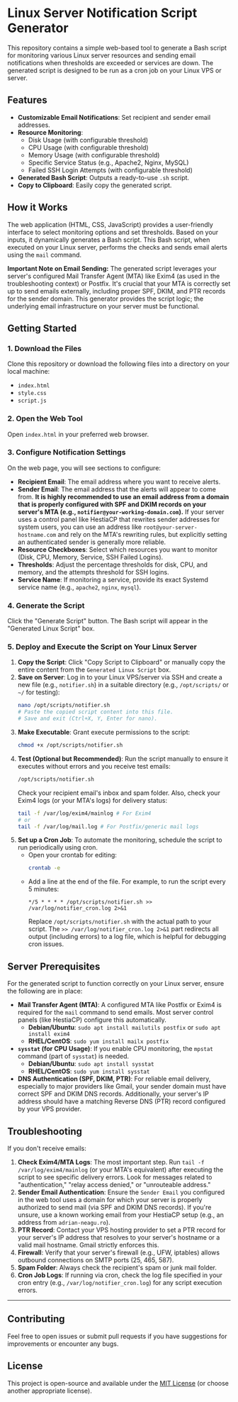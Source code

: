 # Linux Server Notification Script Generator

This repository contains a simple web-based tool to generate a Bash script for monitoring various Linux server resources and sending email notifications when thresholds are exceeded or services are down. The generated script is designed to be run as a cron job on your Linux VPS or server.

## Features

* **Customizable Email Notifications**: Set recipient and sender email addresses.
* **Resource Monitoring**:
    * Disk Usage (with configurable threshold)
    * CPU Usage (with configurable threshold)
    * Memory Usage (with configurable threshold)
    * Specific Service Status (e.g., Apache2, Nginx, MySQL)
    * Failed SSH Login Attempts (with configurable threshold)
* **Generated Bash Script**: Outputs a ready-to-use `.sh` script.
* **Copy to Clipboard**: Easily copy the generated script.

## How it Works

The web application (HTML, CSS, JavaScript) provides a user-friendly interface to select monitoring options and set thresholds. Based on your inputs, it dynamically generates a Bash script. This Bash script, when executed on your Linux server, performs the checks and sends email alerts using the `mail` command.

**Important Note on Email Sending:**
The generated script leverages your server's configured Mail Transfer Agent (MTA) like Exim4 (as used in the troubleshooting context) or Postfix. It's crucial that your MTA is correctly set up to send emails externally, including proper SPF, DKIM, and PTR records for the sender domain. This generator provides the script logic; the underlying email infrastructure on your server must be functional.

## Getting Started

### 1. Download the Files

Clone this repository or download the following files into a directory on your local machine:

* `index.html`
* `style.css`
* `script.js`

### 2. Open the Web Tool

Open `index.html` in your preferred web browser.

### 3. Configure Notification Settings

On the web page, you will see sections to configure:

* **Recipient Email**: The email address where you want to receive alerts.
* **Sender Email**: The email address that the alerts will appear to come from. **It is highly recommended to use an email address from a domain that is properly configured with SPF and DKIM records on your server's MTA (e.g., `notifier@your-working-domain.com`).** If your server uses a control panel like HestiaCP that rewrites sender addresses for system users, you can use an address like `root@your-server-hostname.com` and rely on the MTA's rewriting rules, but explicitly setting an authenticated sender is generally more reliable.
* **Resource Checkboxes**: Select which resources you want to monitor (Disk, CPU, Memory, Service, SSH Failed Logins).
* **Thresholds**: Adjust the percentage thresholds for disk, CPU, and memory, and the attempts threshold for SSH logins.
* **Service Name**: If monitoring a service, provide its exact Systemd service name (e.g., `apache2`, `nginx`, `mysql`).

### 4. Generate the Script

Click the "Generate Script" button. The Bash script will appear in the "Generated Linux Script" box.

### 5. Deploy and Execute the Script on Your Linux Server

1.  **Copy the Script**: Click "Copy Script to Clipboard" or manually copy the entire content from the `Generated Linux Script` box.
2.  **Save on Server**: Log in to your Linux VPS/server via SSH and create a new file (e.g., `notifier.sh`) in a suitable directory (e.g., `/opt/scripts/` or `~/` for testing):
    ```bash
    nano /opt/scripts/notifier.sh
    # Paste the copied script content into this file.
    # Save and exit (Ctrl+X, Y, Enter for nano).
    ```
3.  **Make Executable**: Grant execute permissions to the script:
    ```bash
    chmod +x /opt/scripts/notifier.sh
    ```
4.  **Test (Optional but Recommended)**: Run the script manually to ensure it executes without errors and you receive test emails:
    ```bash
    /opt/scripts/notifier.sh
    ```
    Check your recipient email's inbox and spam folder. Also, check your Exim4 logs (or your MTA's logs) for delivery status:
    ```bash
    tail -f /var/log/exim4/mainlog # For Exim4
    # or
    tail -f /var/log/mail.log # For Postfix/generic mail logs
    ```
5.  **Set up a Cron Job**: To automate the monitoring, schedule the script to run periodically using cron.
    * Open your crontab for editing:
        ```bash
        crontab -e
        ```
    * Add a line at the end of the file. For example, to run the script every 5 minutes:
        ```cron
        */5 * * * * /opt/scripts/notifier.sh >> /var/log/notifier_cron.log 2>&1
        ```
        Replace `/opt/scripts/notifier.sh` with the actual path to your script. The `>> /var/log/notifier_cron.log 2>&1` part redirects all output (including errors) to a log file, which is helpful for debugging cron issues.

## Server Prerequisites

For the generated script to function correctly on your Linux server, ensure the following are in place:

* **Mail Transfer Agent (MTA)**: A configured MTA like Postfix or Exim4 is required for the `mail` command to send emails. Most server control panels (like HestiaCP) configure this automatically.
    * **Debian/Ubuntu**: `sudo apt install mailutils postfix` or `sudo apt install exim4`
    * **RHEL/CentOS**: `sudo yum install mailx postfix`
* **`sysstat` (for CPU Usage)**: If you enable CPU monitoring, the `mpstat` command (part of `sysstat`) is needed.
    * **Debian/Ubuntu**: `sudo apt install sysstat`
    * **RHEL/CentOS**: `sudo yum install sysstat`
* **DNS Authentication (SPF, DKIM, PTR)**: For reliable email delivery, especially to major providers like Gmail, your sender domain must have correct SPF and DKIM DNS records. Additionally, your server's IP address should have a matching Reverse DNS (PTR) record configured by your VPS provider.

## Troubleshooting

If you don't receive emails:

1.  **Check Exim4/MTA Logs**: The most important step. Run `tail -f /var/log/exim4/mainlog` (or your MTA's equivalent) after executing the script to see specific delivery errors. Look for messages related to "authentication," "relay access denied," or "unrouteable address."
2.  **Sender Email Authentication**: Ensure the `Sender Email` you configured in the web tool uses a domain for which your server is properly authorized to send mail (via SPF and DKIM DNS records). If you're unsure, use a known working email from your HestiaCP setup (e.g., an address from `adrian-neagu.ro`).
3.  **PTR Record**: Contact your VPS hosting provider to set a PTR record for your server's IP address that resolves to your server's hostname or a valid mail hostname. Gmail strictly enforces this.
4.  **Firewall**: Verify that your server's firewall (e.g., UFW, iptables) allows outbound connections on SMTP ports (25, 465, 587).
5.  **Spam Folder**: Always check the recipient's spam or junk mail folder.
6.  **Cron Job Logs**: If running via cron, check the log file specified in your cron entry (e.g., `/var/log/notifier_cron.log`) for any script execution errors.

---

## Contributing

Feel free to open issues or submit pull requests if you have suggestions for improvements or encounter any bugs.

## License

This project is open-source and available under the [MIT License](LICENSE) (or choose another appropriate license).